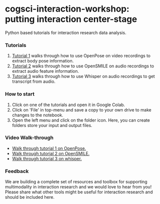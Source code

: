 # cogsci-interaction-workshop: putting interaction center-stage 
Python based tutorials for interaction research data analysis.


### Tutorials

1. [Tutorial 1](https://drive.google.com/file/d/11gSLOujqwAhY9jE3URm5C34NdEiOvFUL/view?usp=sharing) walks through how to use OpenPose on video recordings to extract body pose information.
2. [Tutorial 2](https://drive.google.com/file/d/1PXNbUenfNRRzxGr65sObsIIdXNHUDPpy/view?usp=sharing) walks through how to use OpenSMILE on audio recordings to extract audio feature information.
3. [Tutorial 3](https://drive.google.com/file/d/1zsZPpRS5cTosTDgdJ1pzHO7KtscpSQ49/view?usp=sharing) walks through how to use Whisper on audio recordings to get transcript from audio.


### How to start

1. Click on one of the tutorials and open it in Google Colab.
2. Click on 'File' in top-menu and save a copy to your own drive to make changes to the notebook.
3. Open the left menu and click on the folder icon. Here, you can create folders store your input and output files.

### Video Walk-through

* [Walk through tutorial 1 on OpenPose.](https://youtu.be/50A6w-bYlKg)
* [Walk through tutorial 2 on OpenSMILE.](https://youtu.be/rasNA8x952c)
* [Walk through tutorial 3 on whisper.](https://youtu.be/SPu5x7J61lM)

### Feedback

We are building a complete set of resources and toolbox for supporting multimodality in interaction research and we would love to hear from you! Please share what other tools might be useful for interaction research and should be included here.

